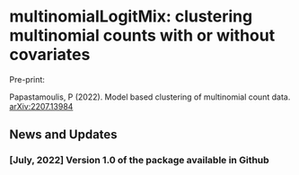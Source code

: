 # multinomialLogitMix: clustering multinomial counts with or without covariates

Pre-print: 

Papastamoulis, P (2022). Model based clustering of multinomial count data. [arXiv:2207.13984](https://arxiv.org/abs/2207.13984)


## News and Updates

### [July, 2022] Version 1.0 of the package available in Github
